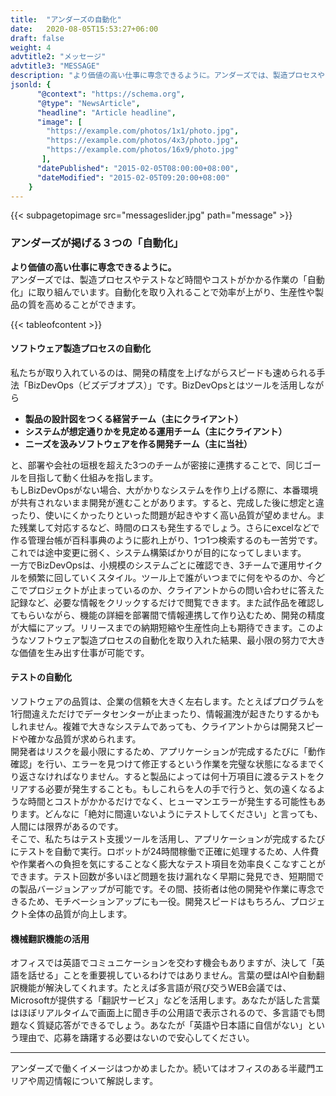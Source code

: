```yaml
---
title:  "アンダーズの自動化"
date:   2020-08-05T15:53:27+06:00
draft: false
weight: 4
advtitle2: "メッセージ"
advtitle3: "MESSAGE"
description: "より価値の高い仕事に専念できるように。アンダーズでは、製造プロセスやテストなど時間やコストがかかる作業の「自動化」に取り組んでいます。自動化を取り入れることで効率が上がり、生産性や製品の質を高めることができます。"
jsonld: {
      "@context": "https://schema.org",
      "@type": "NewsArticle",
      "headline": "Article headline",
      "image": [
        "https://example.com/photos/1x1/photo.jpg",
        "https://example.com/photos/4x3/photo.jpg",
        "https://example.com/photos/16x9/photo.jpg"
       ],
      "datePublished": "2015-02-05T08:00:00+08:00",
      "dateModified": "2015-02-05T09:20:00+08:00"
    }
---
```

{{< subpagetopimage src="messageslider.jpg" path="message" >}}

### アンダーズが掲げる３つの「自動化」

**より価値の高い仕事に専念できるように。**  
アンダーズでは、製造プロセスやテストなど時間やコストがかかる作業の「自動化」に取り組んでいます。自動化を取り入れることで効率が上がり、生産性や製品の質を高めることができます。

{{< tableofcontent >}}

#### ソフトウェア製造プロセスの自動化

私たちが取り入れているのは、開発の精度を上げながらスピードも速められる手法「BizDevOps（ビズデブオプス）」です。BizDevOpsとはツールを活用しながら  
- **製品の設計図をつくる経営チーム（主にクライアント）**  
- **システムが想定通りかを見定める運用チーム（主にクライアント）**  
- **ニーズを汲みソフトウェアを作る開発チーム（主に当社）**  

と、部署や会社の垣根を超えた3つのチームが密接に連携することで、同じゴールを目指して動く仕組みを指します。  
もしBizDevOpsがない場合、大がかりなシステムを作り上げる際に、本番環境が共有されないまま開発が進むことがあります。すると、完成した後に想定と違ったり、使いにくかったりといった問題が起きやすく高い品質が望めません。また残業して対応するなど、時間のロスも発生するでしょう。さらにexcelなどで作る管理台帳が百科事典のように膨れ上がり、1つ1つ検索するのも一苦労です。これでは途中変更に弱く、システム構築ばかりが目的になってしまいます。  
一方でBizDevOpsは、小規模のシステムごとに確認でき、3チームで運用サイクルを頻繁に回していくスタイル。ツール上で誰がいつまでに何をやるのか、今どこでプロジェクトが止まっているのか、クライアントからの問い合わせに答えた記録など、必要な情報をクリックするだけで閲覧できます。また試作品を確認してもらいながら、機能の詳細を部署間で情報連携して作り込むため、開発の精度が大幅にアップ。リリースまでの納期短縮や生産性向上も期待できます。このようなソフトウェア製造プロセスの自動化を取り入れた結果、最小限の努力で大きな価値を生み出す仕事が可能です。

#### テストの自動化

ソフトウェアの品質は、企業の信頼を大きく左右します。たとえばプログラムを1行間違えただけでデータセンターが止まったり、情報漏洩が起きたりするかもしれません。複雑で大きなシステムであっても、クライアントからは開発スピードや確かな品質が求められます。  
開発者はリスクを最小限にするため、アプリケーションが完成するたびに「動作確認」を行い、エラーを見つけて修正するという作業を完璧な状態になるまでくり返さなければなりません。すると製品によっては何十万項目に渡るテストをクリアする必要が発生することも。もしこれらを人の手で行うと、気の遠くなるような時間とコストがかかるだけでなく、ヒューマンエラーが発生する可能性もあります。どんなに「絶対に間違いないようにテストしてください」と言っても、人間には限界があるのです。  
そこで、私たちはテスト支援ツールを活用し、アプリケーションが完成するたびにテストを自動で実行。ロボットが24時間稼働で正確に処理するため、人件費や作業者への負担を気にすることなく膨大なテスト項目を効率良くこなすことができます。テスト回数が多いほど問題を抜け漏れなく早期に発見でき、短期間での製品バージョンアップが可能です。その間、技術者は他の開発や作業に専念できるため、モチベーションアップにも一役。開発スピードはもちろん、プロジェクト全体の品質が向上します。

#### 機械翻訳機能の活用

オフィスでは英語でコミュニケーションを交わす機会もありますが、決して「英語を話せる」ことを重要視しているわけではありません。言葉の壁はAIや自動翻訳機能が解決してくれます。たとえば多言語が飛び交うWEB会議では、Microsoftが提供する「翻訳サービス」などを活用します。あなたが話した言葉はほぼリアルタイムで画面上に聞き手の公用語で表示されるので、多言語でも問題なく質疑応答ができるでしょう。あなたが「英語や日本語に自信がない」という理由で、応募を躊躇する必要はないので安心してください。

---

アンダーズで働くイメージはつかめましたか。続いてはオフィスのある半蔵門エリアや周辺情報について解説します。 
